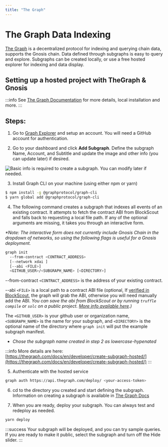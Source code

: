 ```yaml
---
title: "The Graph"
---
```


# The Graph Data Indexing

[The Graph](https://thegraph.com/) is a decentralized protocol for indexing and querying chain data, supports the Gnosis chain. Data defined through subgraphs is easy to query and explore. Subgraphs can be created locally, or use a free hosted explorer for indexing and data display.

## Setting up a hosted project with TheGraph & Gnosis

:::info
See [The Graph Documentation](https://thegraph.com/docs/en/) for more details, local installation and more.
:::

## Steps:

1) Go to [Graph Explorer](https://thegraph.com/explorer/) and setup an account. You will need a GitHub account for authentication.

2) Go to your dashboard and click **Add Subgraph**. Define the subgraph Name, Account, and Subtitle and update the image and other info (you can update later) if desired.


![Basic info is required to create a subgraph. You can modify later if needed.](/img/tools/xdai-graph.png)

3) Install Graph CLI on your machine (using either npm or yarn)

```bash
$ npm install -g @graphprotocol/graph-cli
$ yarn global add @graphprotocol/graph-cli
```

4) The following command creates a subgraph that indexes all events of an existing contract. It attempts to fetch the contract ABI from BlockScout and falls back to requesting a local file path. If any of the optional arguments are missing, it takes you through an interactive form.

_*Note: The interactive form does not currently include Gnosis Chain in the dropdown of networks, so using the following flags is useful for a Gnosis deployment._

```bash
graph init
  --from-contract <CONTRACT_ADDRESS>
  [--network xdai ]
  [--abi <FILE>]
  <GITHUB_USER>/<SUBGRAPH_NAME> [<DIRECTORY>]
```

--from-contract `<CONTRACT_ADDRESS>` is the address of your existing contract.

--abi `<FILE>` is a local path to a contract ABI file (optional, If [verified in BlockScout](https://docs.blockscout.com/for-users/smart-contract-interaction/verifying-a-smart-contract), the graph will grab the ABI, otherwise you will need manually add the ABI. _You can save the abi from BlockScout or by running `truffle compile` or `solc` on a public project._ [_More info available here_](https://thegraph.com/docs/en/developing/creating-a-subgraph/)_.)_

The `<GITHUB_USER>` is your github user or organization name, `<SUBGRAPH_NAME>` is the name for your subgraph, and `<DIRECTORY>` is the optional name of the directory where `graph init` will put the example subgraph manifest.

* _Chose the subgraph name created in step 2 as lowercase-hypenated_

:::info
More details are here: [https://thegraph.com/docs/en/developer/create-subgraph-hosted/](https://thegraph.com/docs/en/developer/create-subgraph-hosted/)
:::

5)  Authenticate with the hosted service

```bash
graph auth https://api.thegraph.com/deploy/ <your-access-token>
```

6) cd to the directory you created and start defining the subgraph. Information on creating a subgraph is available in [The Graph Docs](https://thegraph.com/docs/en/developing/creating-a-subgraph/)

7) When you are ready, deploy your subgraph. You can always test and redeploy as needed.

```bash
yarn deploy
```

:::success
Your subgraph will be deployed, and you can try sample queries. If you are ready to make it public, select the subgraph and turn off the Hide slider.
:::